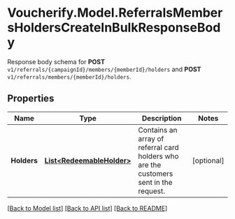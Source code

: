 # Voucherify.Model.ReferralsMembersHoldersCreateInBulkResponseBody
Response body schema for **POST** `v1/referrals/{campaignId}/members/{memberId}/holders` and **POST** `v1/referrals/members/{memberId}/holders`.

## Properties

Name | Type | Description | Notes
------------ | ------------- | ------------- | -------------
**Holders** | [**List&lt;RedeemableHolder&gt;**](RedeemableHolder.md) | Contains an array of referral card holders who are the customers sent in the request. | [optional] 

[[Back to Model list]](../../README.md#documentation-for-models) [[Back to API list]](../../README.md#documentation-for-api-endpoints) [[Back to README]](../../README.md)

